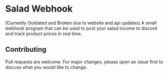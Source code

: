 # Salad Webhook
(Currently Outdated and Broken due to website and api updates)
A small webhook program that can be used to post your salad income to discord and track product prices in real time.

## Contributing
Pull requests are welcome. For major changes, please open an issue first to discuss what you would like to change.
